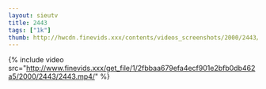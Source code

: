 ```yaml
--- 
layout: sieutv
title: 2443
tags: ["1k"]
thumb: http://hwcdn.finevids.xxx/contents/videos_screenshots/2000/2443/preview.mp4.jpg
---
```

{% include video src="http://www.finevids.xxx/get_file/1/2fbbaa679efa4ecf901e2bfb0db462a5/2000/2443/2443.mp4/" %} 

